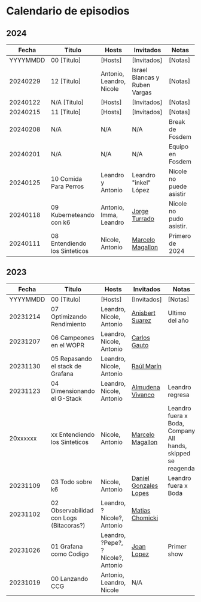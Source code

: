 # Calendario de episodios

## 2024

| Fecha | Titulo | Hosts | Invitados| Notas |
| --- | --- | --- | --- | ---|
| YYYYMMDD | 00 [Titulo] | [Hosts] | [Invitados] | [Notas] |
| 20240229 | 12 [Titulo] | Antonio, Leandro, Nicole | Israel Blancas y Ruben Vargas | [Notas] |
| 20240122 | N/A [Titulo] | [Hosts] | [Invitados] | [Notas] |
| 20240215 | 11 [Titulo] | [Hosts] | [Invitados] | [Notas] |
| 20240208 | N/A | N/A | N/A | Break de Fosdem |
| 20240201 | N/A | N/A | N/A | Equipo en Fosdem |
| 20240125 | 10 Comida Para Perros | Leandro y Antonio | Leandro "inkel" López | Nicole no puede asistir |
| 20240118 | 09 Kuberneteando con k6 | Antonio, Imma, Leandro | [Jorge Turrado](https://www.linkedin.com/in/jorge-turrado-ferrero/) | Nicole no pudo asistir. |
| 20240111 | 08 Entendiendo los Sinteticos | Nicole, Antonio | [Marcelo Magallon](https://www.linkedin.com/in/marcelomagallon/) | Primero de 2024 |


## 2023

| Fecha | Titulo | Hosts | Invitados| Notas |
| --- | --- | --- | --- | ---|
| YYYYMMDD | 00 [Titulo] | [Hosts] | [Invitados] | [Notas] |
| 20231214 | 07 Optimizando Rendimiento | Leandro, Nicole, Antonio | [Anisbert Suarez](https://www.linkedin.com/in/anisbert/) | Ultimo del año |
| 20231207 | 06 Campeones en el WOPR | Leandro, Nicole, Antonio | [Carlos Gauto](https://www.linkedin.com/in/gautocarlos/) | |
| 20231130 | 05 Repasando el stack de Grafana | Leandro, Nicole, Antonio | [Raúl Marín](https://www.linkedin.com/in/raulmarinperez/) | |
| 20231123 | 04 Dimensionando el G-Stack | Leandro, Nicole, Antonio | [Almudena Vivanco](https://www.linkedin.com/in/almudenavivanco/) | Leandro regresa |
| 20xxxxxx | xx Entendiendo los Sinteticos | Nicole, Antonio | [Marcelo Magallon](https://www.linkedin.com/in/marcelomagallon/) | Leandro fuera x Boda, Company All hands, skipped se reagenda |
| 20231109 | 03 Todo sobre k6 | Nicole, Antonio | [Daniel Gonzales Lopes](https://www.linkedin.com/in/danielgonzalezlopes/) | Leandro fuera x Boda |
| 20231102 | 02 Observabilidad con Logs (Bitacoras?) | Leandro, ?Nicole?, Antonio | [Matias Chomicki](https://www.linkedin.com/in/matias-chomicki-a9546b14/) | |
| 20231026 | 01 Grafana como Codigo | Leandro, ?Pepe?, ?Nicole?, Antonio | [Joan Lopez](https://www.linkedin.com/in/joanlopez1/) | Primer show |
| 20231019 | 00 Lanzando CCG | Antonio, Leandro, Nicole | N/A | |
